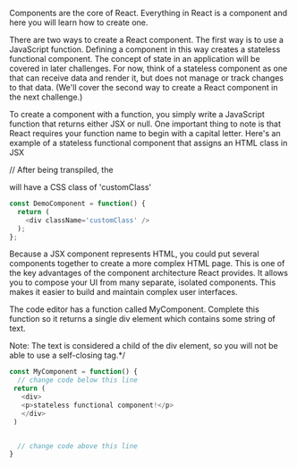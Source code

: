 Components are the core of React. Everything in React is a component and here you will learn how to create one.

There are two ways to create a React component. 
The first way is to use a JavaScript function. 
Defining a component in this way creates a stateless functional component. 
The concept of state in an application will be covered in later challenges. 
For now, think of a stateless component as one that can receive data and render it, 
but does not manage or track changes to that data. (We'll cover the second way to create a React component in the next challenge.)

To create a component with a function, you simply write a JavaScript function that returns either JSX or null. 
One important thing to note is that React requires your function name to begin with a capital letter. 
Here's an example of a stateless functional component that assigns an HTML class in JSX

// After being transpiled, the <div> will have a CSS class of 'customClass'
```js
const DemoComponent = function() {
  return (
    <div className='customClass' />
  );
};
```
                                                    
Because a JSX component represents HTML, you could put several components together to create a more complex HTML page. 
This is one of the key advantages of the component architecture React provides. It allows you to compose your UI from many separate, 
isolated components. This makes it easier to build and maintain complex user interfaces.


The code editor has a function called MyComponent. 
Complete this function so it returns a single div element which contains some string of text.

Note: The text is considered a child of the div element, so you will not be able to use a self-closing tag.*/
```js
const MyComponent = function() {
  // change code below this line
 return (
   <div>
   <p>stateless functional component!</p>
   </div>
 )


  // change code above this line
}
